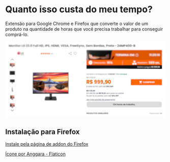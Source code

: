 # Quanto isso custa do meu tempo?

 Extensão para Google Chrome e Firefox que converte o valor de um produto na quantidade de horas que você precisa trabalhar para conseguir comprá-lo.

 ![screen](/resources/screenshot.png?raw=true)

## Instalação para Firefox

[Instale pela página de addon do Firefox](https://addons.mozilla.org/pt-BR/firefox/addon/quanto-isso-custa-do-meu-tempo/)

 [Ícone por Anggara - Flaticon](https://www.flaticon.com/free-icons/efficiency)
